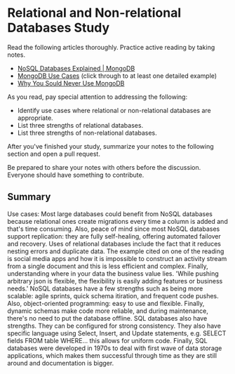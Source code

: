 # Relational and Non-relational Databases Study

Read the following articles thoroughly. Practice active reading by taking notes.

-   [NoSQL Databases Explained | MongoDB](https://www.mongodb.com/nosql-explained)
-   [MongoDB Use Cases](http://docs.mongodb.org/ecosystem/use-cases/) (click
    through to at least one detailed example)
-   [Why You Sould Never Use MongoDB](http://www.sarahmei.com/blog/2013/11/11/why-you-should-never-use-mongodb/)

As you read, pay special attention to addressing the following:

-   Identify use cases where relational or non-relational databases are
    appropriate.
-   List three strengths of relational databases.
-   List three strengths of non-relational databases.

After you've finished your study, summarize your notes to the following section
and open a pull request.

Be prepared to share your notes with others before the discussion. Everyone
should have something to contribute.

## Summary

Use cases:
Most large databases could benefit from NoSQL databases because relational ones
create migrations every time a column is added and that's time consuming. Also,
peace of mind since most NoSQL databases support replication: they are fully
self-healing, offering automated failover and recovery.
Uses of relational databases include the fact that it reduces nesting errors
and duplicate data. The example cited on one of the reading is social media apps
and how it is impossible to construct an activity stream from a single document
and this is less efficient and complex. Finally, understanding where in your
data the business value lies. 'While pushing arbitrary json is flexible, the
flexibility is easily adding features or business needs.'
NoSQL databases have a few strengths such as being more scalable: agile sprints,
quick schema itiration, and frequent code pushes. Also, object-oriented
programming: easy to use and flexible. Finally, dynamic schemas make code more
reliable, and during maintenance, there's no need to put the database offline.
SQL databases also have strengths. They can be configured for strong
consistency. They also have specific language using Select, Insert, and Update
statements, e.g. SELECT fields FROM table WHERE… this allows for uniform code.
Finally, SQL databases were developed in 1970s to deal with first wave of data
storage applications, which makes them successful through time as they are still
around and documentation is bigger.
